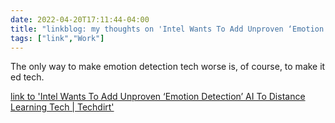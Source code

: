 ```yaml
---
date: 2022-04-20T17:11:44-04:00
title: "linkblog: my thoughts on 'Intel Wants To Add Unproven ‘Emotion Detection’ AI To Distance Learning Tech | Techdirt'"
tags: ["link","Work"]
---
```

The only way to make emotion detection tech worse is, of course, to make it ed tech.
 
[link to 'Intel Wants To Add Unproven ‘Emotion Detection’ AI To Distance Learning Tech | Techdirt'](https://www.techdirt.com/2022/04/20/intel-wants-to-add-unproven-emotion-detection-ai-to-distance-learning-tech/)
